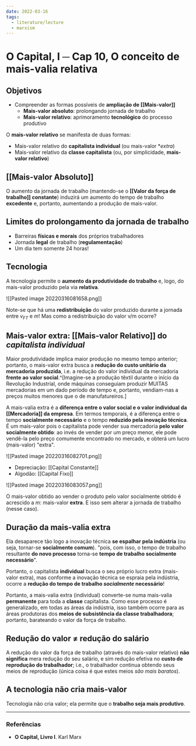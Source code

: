 ```yaml
---
date: 2022-03-16
tags:
  - literature/lecture
  - marxism
---
```

# O Capital, I ─ Cap 10, O conceito de mais-valia relativa
## Objetivos
* Compreender as formas possíveis de **ampliação de [[Mais-valor]]**
	* **Mais-valor absoluto**: prolongando jornada de trabalho
	* **Mais-valor relativo**: aprimoramento **tecnológico** do processo produtivo

O **mais-valor relativo** se manifesta de duas formas:
* Mais-valor relativo do **capitalista individual** (ou mais-valor **extra*)
* Mais-valor relativo da **classe capitalista** (ou, por simplicidade, **mais-valor relativo**)

## [[Mais-valor Absoluto]]
O aumento da jornada de trabalho (mantendo-se o **[[Valor da força de trabalho]] constante**) induzirá um aumento do tempo de trabalho **excedente** e, portanto, aumentando a produção de mais-valor.

## Limites do prolongamento da jornada de trabalho
* Barreiras **físicas e morais** dos próprios trabalhadores
* Jornada **legal** de trabalho (**regulamentação**)
* Um dia tem somente 24 horas!

## Tecnologia
A tecnologia permite o **aumento da produtividade do trabalho** e, logo, do mais-valor produzido pela via **relativa**.

![[Pasted image 20220316081658.png]]

Note-se que há uma **redistribuição** do valor produzido durante a jornada entre $v_{FT}$ e $m$! 
Mas como a redistribuição do valor v/m ocorre?

## Mais-valor extra: [[Mais-valor Relativo]] do *capitalista individual*
Maior produtividade implica maior produção no mesmo tempo anterior; portanto, o mais-valor extra busca a **redução do custo unitário da mercadoria produzida**, i.e. a redução do valor individual da mercadoria **frente ao valor social**.^[Imagine-se a produção têxtil durante o início da Revolução Industrial, onde máquinas conseguiam produzir MUITAS mercadorias em um dado período de tempo e, portanto, vendiam-nas a preços muitos menores que o de manufatureiros.]

A mais-valia extra é a **diferença entre o valor social e o valor individual da [[Mercadoria]] da empresa**. Em termos temporais, é a diferença entre o tempo **socialmente necessário** e o tempo **reduzido pela inovação técnica**. É um mais-valor pois o capitalista pode vender sua mercadoria **pelo valor socialmente obtido**: ao invés de vender por um preço menor, ele pode vendê-la pelo preço comumente encontrado no mercado, e obterá um lucro (mais-valor) "extra".

![[Pasted image 20220316082701.png]]
* Depreciação: [[Capital Constante]]
* Algodão: [[Capital Fixo]]

![[Pasted image 20220316083057.png]]

O mais-valor obtido ao vender o produto pelo valor socialmente obtido é acrescido a $m$: mais-valor **extra**. E isso sem alterar a jornada de trabalho (nesse caso).

## Duração da mais-valia extra
Ela desaparece tão logo a inovação técnica **se espalhar pela indústria** (ou seja, tornar-se **socialmente comum**). "pois, com isso, o tempo de trabalho resultante **do novo processo** torna-se **tempo de trabalho socialmente necessário**". 

Portanto, o capitalista **individual** busca o seu próprio lucro extra (mais-valor extra), mas conforme a inovação técnica se espraia pela indústria, ocorre a **redução do tempo de trabalho *socialmente* necessário**! 

Portanto, a mais-valia extra (individual) converte-se numa mais-valia **permanente** para toda a **classe** capitalista. Como esse processo é generalizado, em todas as áreas da indústria, isso também ocorre para as áreas produtoras dos **meios de subsistência da classe trabalhadora**; portanto, barateando o valor da força de trabalho.

## Redução do valor $\neq$ redução do salário
A redução do valor da força de trabalho (através do mais-valor relativo) **não significa** mera redução do seu salário, e sim redução efetiva no **custo de reprodução do trabalhador**; i.e., o trabalhador continua obtendo seus meios de reprodução (única coisa é que estes meios *são mais baratos*). 

## A tecnologia não cria mais-valor
Tecnologia não cria valor; ela permite que o **trabalho seja mais produtivo**. 

---
### Referências
- **O Capital, Livro I**. Karl Marx
